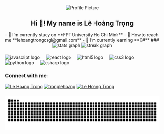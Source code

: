 <div align="center">
  <img align="center" height="150" src="https://avatars.githubusercontent.com/u/81946953?v=4" alt="Profile Picture" />
</div>

<h2 align="center">Hi 👋! My name is Lê Hoàng Trọng</h2>
- 🔭 I’m currently study on **FPT University Ho Chi Minh**
- 💌 How to reach me **lehoangtrongcsgl@gmail.com**
- 🌱 I’m currently learning **C#**
###

<div align="center">
  <img src="https://github-readme-stats.vercel.app/api?username=lehoangtrong&hide_title=false&hide_rank=false&show_icons=true&include_all_commits=true&count_private=true&disable_animations=false&theme=dracula&locale=en&hide_border=false" height="150" alt="stats graph" />
  <img src="https://streak-stats.demolab.com?user=lehoangtrong&locale=en&mode=daily&theme=darcula&hide_border=false&border_radius=5" height="150" alt="streak graph" />
</div>

###

<div align="left">
  <img src="https://cdn.jsdelivr.net/gh/devicons/devicon/icons/javascript/javascript-original.svg" height="30" alt="javascript logo" />
  <img width="12" />
  <img src="https://cdn.jsdelivr.net/gh/devicons/devicon/icons/react/react-original.svg" height="30" alt="react logo" />
  <img width="12" />
  <img src="https://cdn.jsdelivr.net/gh/devicons/devicon/icons/html5/html5-original.svg" height="30" alt="html5 logo" />
  <img width="12" />
  <img src="https://cdn.jsdelivr.net/gh/devicons/devicon/icons/css3/css3-original.svg" height="30" alt="css3 logo" />
  <img width="12" />
  <img src="https://cdn.jsdelivr.net/gh/devicons/devicon/icons/python/python-original.svg" height="30" alt="python logo" />
  <img width="12" />
  <img src="https://cdn.jsdelivr.net/gh/devicons/devicon/icons/csharp/csharp-original.svg" height="30" alt="csharp logo" />
</div>

<h3 align="left">Connect with me:</h3>
<p align="left">
<a href="mailto:lehoangtrongcsgl@gmail.com" target="blank"><img align="center" src="https://raw.githubusercontent.com/get-icon/geticon/refs/heads/master/icons/google-gmail.svg" alt="Le Hoang Trong" height="30" width="40" /></a>
<a href="https://www.linkedin.com/in/tronglehoang/" target="blank"><img align="center" src="https://raw.githubusercontent.com/get-icon/geticon/refs/heads/master/icons/linkedin-icon.svg" alt="tronglehoang" height="30" width="40" /></a>
<a href="https://www.facebook.com/coupstrong/" target="blank"><img align="center" src="https://raw.githubusercontent.com/rahuldkjain/github-profile-readme-generator/master/src/images/icons/Social/facebook.svg" alt="Le Hoang Trong" height="30" width="40" /></a>
</p>

###

<img src="https://raw.githubusercontent.com/lehoangtrong/lehoangtrong/output/snake.svg" alt="Snake animation" />

###
